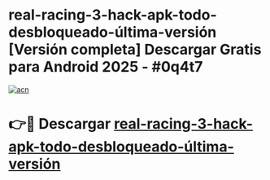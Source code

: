 # real-racing-3-hack-apk-todo-desbloqueado-última-versión  [Versión completa] Descargar Gratis para Android 2025 - #0q4t7

[![acn](https://github.com/user-attachments/assets/0f9c940e-d8b0-45ae-aac7-cd30a18b3e1c)](https://apps.freeplayer.one?title=real-racing-3-hack-apk-todo-desbloqueado-última-versión&ref=9F)

# 👉🔴 Descargar [real-racing-3-hack-apk-todo-desbloqueado-última-versión](https://apps.freeplayer.one?title=real-racing-3-hack-apk-todo-desbloqueado-última-versión&ref=9F)